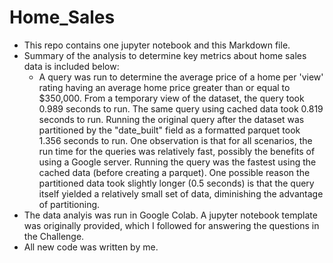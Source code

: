 # Home_Sales
- This repo contains one jupyter notebook and this Markdown file. 
- Summary of the analysis to determine key metrics about home sales data is included below: 
   - A query was run to determine the average price of a home per 'view' rating having an average home price greater than or equal to $350,000. From a temporary view of the dataset, the query took 0.989 seconds to run. The same query using cached data took 0.819 seconds to run. Running the original query after the dataset was partitioned by the "date_built" field as a formatted parquet took 1.356 seconds to run. One observation is that for all scenarios, the run time for the queries was relatively fast, possibly the benefits of using a Google server. Running the query was the fastest using the cached data (before creating a parquet). One possible reason the partitioned data took slightly longer (0.5 seconds) is that the query itself yielded a relatively small set of data, diminishing the advantage of partitioning.
- The data analyis was run in Google Colab. A jupyter notebook template was originally provided, which I followed for answering the questions in the Challenge. 
- All new code was written by me.
